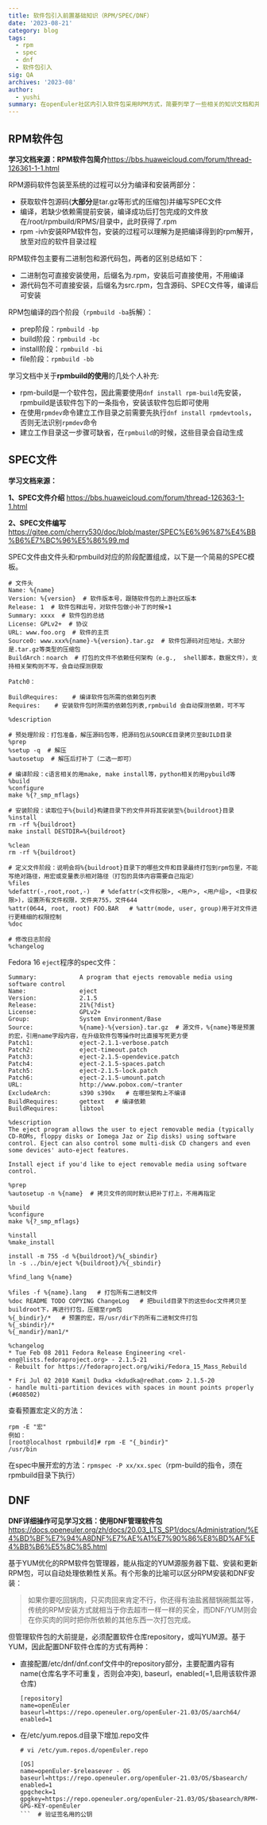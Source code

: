 ```yaml
---
title: 软件包引入前置基础知识（RPM/SPEC/DNF）
date: '2023-08-21'
category: blog
tags:
  - rpm
  - spec
  - dnf
  - 软件包引入
sig: QA
archives: '2023-08'
author:
  - yushi
summary: 在openEuler社区内引入软件包采用RPM方式，简要列举了一些相关的知识文档和并总结了要点。
---
```

## RPM软件包
**学习文档来源：RPM软件包简介**https://bbs.huaweicloud.com/forum/thread-126361-1-1.html

RPM源码软件包装至系统的过程可以分为编译和安装两部分：
- 获取软件包源码(**大部分**是tar.gz等形式的压缩包)并编写SPEC文件
- 编译，若缺少依赖需提前安装，编译成功后打包完成的文件放在/root/rpmbuild/RPMS/目录中，此时获得了.rpm
- rpm -ivh安装RPM软件包，安装的过程可以理解为是把编译得到的rpm解开，放至对应的软件目录过程

RPM软件包主要有二进制包和源代码包，两者的区别总结如下：
- 二进制包可直接安装使用，后缀名为.rpm，安装后可直接使用，不用编译
- 源代码包不可直接安装，后缀名为src.rpm，包含源码、SPEC文件等，编译后可安装

RPM包编译的四个阶段（`rpmbuild -ba`拆解）：
- prep阶段：`rpmbuild -bp`
- build阶段：`rpmbuild -bc`
- install阶段：`rpmbuild -bi`
- file阶段：`rpmbuild -bb`

学习文档中关于**rpmbuild的使用**的几处个人补充:
- rpm-build是一个软件包，因此需要使用`dnf install rpm-build`先安装，rpmbuild是该软件包下的一条指令，安装该软件包后即可使用
- 在使用`rpmdev`命令建立工作目录之前需要先执行`dnf install rpmdevtools`，否则无法识别`rpmdev`命令
- 建立工作目录这一步骤可缺省，在`rpmbuild`的时候，这些目录会自动生成

## SPEC文件
**学习文档来源：**

**1、SPEC文件介绍** https://bbs.huaweicloud.com/forum/thread-126363-1-1.html

**2、SPEC文件编写** https://gitee.com/cherry530/doc/blob/master/SPEC%E6%96%87%E4%BB%B6%E7%BC%96%E5%86%99.md

SPEC文件由文件头和rpmbuild对应的阶段配置组成，以下是一个简易的SPEC模板。
```
# 文件头
Name: %{name}  
Version: %{version}  # 软件版本号，跟随软件包的上游社区版本
Release: 1  # 软件包释出号，对软件包做小补丁的时候+1
Summary: xxxx  # 软件包的总结
License: GPLv2+  # 协议
URL: www.foo.org  # 软件的主页
Source0: www.xxx%{name}-%{version}.tar.gz  # 软件包源码对应地址，大部分是.tar.gz等类型的压缩包
BuildArch：noarch  # 打包的文件不依赖任何架构（e.g.,  shell脚本，数据文件），支持相关架构则不写，会自动探测获取

Patch0：

BuildRequires:    # 编译软件包所需的依赖包列表
Requires:    # 安装软件包时所需的依赖包列表,rpmbuild 会⾃动探测依赖，可不写

%description

# 预处理阶段：打包准备，解压源码包等，把源码包从SOURCE目录拷贝至BUILD目录
%prep
%setup -q  # 解压
%autosetup  # 解压后打补丁（二选一即可）

# 编译阶段：c语言相关的用make, make install等，python相关的用pybuild等
%build
%configure
make %{?_smp_mflags}

# 安装阶段：读取位于%{build}构建⽬录下的文件并将其安装⾄%{buildroot}⽬录
%install
rm -rf %{buildroot}
make install DESTDIR=%{buildroot}

%clean
rm -rf %{buildroot}

# 定义文件阶段：说明会将%{buildroot}⽬录下的哪些文件和⽬录最终打包到rpm包⾥，不能写绝对路径，⽤宏或变量表⽰相对路径（打包的具体内容需要自己指定）
%files
%defattr(-,root,root,-)   # %defattr(<文件权限>, <用户>, <用户组>, <目录权限>)，设置所有文件权限，文件夹755，文件644
%attr(0644, root, root) FOO.BAR   # %attr(mode, user, group)用于对文件进行更精细的权限控制
%doc

# 修改日志阶段
%changelog
```
Fedora 16 `eject`程序的spec文件：
```
Summary:            A program that ejects removable media using software control
Name:               eject
Version:            2.1.5
Release:            21%{?dist}
License:            GPLv2+
Group:              System Environment/Base
Source:             %{name}-%{version}.tar.gz  # 源文件，%{name}等是预置的宏，引用name字段内容，在升级软件包等操作时比直接写死更方便
Patch1:             eject-2.1.1-verbose.patch
Patch2:             eject-timeout.patch
Patch3:             eject-2.1.5-opendevice.patch
Patch4:             eject-2.1.5-spaces.patch
Patch5:             eject-2.1.5-lock.patch
Patch6:             eject-2.1.5-umount.patch
URL:                http://www.pobox.com/~tranter
ExcludeArch:        s390 s390x   # 在哪些架构上不编译
BuildRequires:      gettext   # 编译依赖
BuildRequires:      libtool

%description
The eject program allows the user to eject removable media (typically
CD-ROMs, floppy disks or Iomega Jaz or Zip disks) using software
control. Eject can also control some multi-disk CD changers and even
some devices' auto-eject features.

Install eject if you'd like to eject removable media using software
control.

%prep
%autosetup -n %{name}  # 拷贝文件的同时默认把补丁打上，不用再指定

%build
%configure
make %{?_smp_mflags}

%install
%make_install

install -m 755 -d %{buildroot}/%{_sbindir}   
ln -s ../bin/eject %{buildroot}/%{_sbindir}

%find_lang %{name}

%files -f %{name}.lang   # 打包所有二进制文件
%doc README TODO COPYING ChangeLog   # 把build目录下的这些doc文件拷贝至buildroot下，再进行打包，压缩至rpm包
%{_bindir}/*   # 预置的宏，将/usr/dir下的所有二进制文件打包
%{_sbindir}/*  
%{_mandir}/man1/*

%changelog
* Tue Feb 08 2011 Fedora Release Engineering <rel-eng@lists.fedoraproject.org> - 2.1.5-21
- Rebuilt for https://fedoraproject.org/wiki/Fedora_15_Mass_Rebuild

* Fri Jul 02 2010 Kamil Dudka <kdudka@redhat.com> 2.1.5-20
- handle multi-partition devices with spaces in mount points properly (#608502)
```
查看预置宏定义的方法：
```
rpm -E "宏"
例如：
[root@localhost rpmbuild]# rpm -E "{_bindir}"
/usr/bin
```

在spec中展开宏的方法：`rpmspec -P xx/xx.spec`（rpm-build的指令，须在rpmbuild目录下执行）

## DNF
**DNF详细操作可见学习文档：使用DNF管理软件包**https://docs.openeuler.org/zh/docs/20.03_LTS_SP1/docs/Administration/%E4%BD%BF%E7%94%A8DNF%E7%AE%A1%E7%90%86%E8%BD%AF%E4%BB%B6%E5%8C%85.html

基于YUM优化的RPM软件包管理器，能从指定的YUM源服务器下载、安装和更新RPM包，可以自动处理依赖性关系。有个形象的比喻可以区分RPM安装和DNF安装：  
>如果你要吃回锅肉，只买肉回来肯定不行，你还得有油盐酱醋锅碗瓢盆等，传统的RPM安装方式就相当于你去超市一样一样的买全，而DNF/YUM则会在你买肉的同时把你所依赖的其他东西一次打包完成。    
<!-- TOC -->

但管理软件包的大前提是，必须配置软件仓库repository，或叫YUM源。基于YUM，因此配置DNF软件仓库的方式有两种：
- 直接配置/etc/dnf/dnf.conf文件中的repository部分，主要配置内容有name(仓库名字不可重复，否则会冲突), baseurl，enabled(=1,启用该软件源仓库)
    ```
    [repository]
    name=openEuler
    baseurl=https://repo.openeuler.org/openEuler-21.03/OS/aarch64/
    enabled=1
    ```
- 在/etc/yum.repos.d目录下增加.repo文件

    ```
    # vi /etc/yum.repos.d/openEuler.repo
    ```

    ```
    [OS]
    name=openEuler-$releasever - OS
    baseurl=https://repo.openeuler.org/openEuler-21.03/OS/$basearch/
    enabled=1
    gpgcheck=1
    gpgkey=https://repo.openeuler.org/openEuler-21.03/OS/$basearch/RPM-GPG-KEY-openEuler
    ```  # 验证签名用的公钥